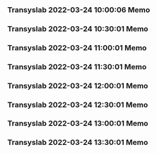 ### Transyslab 2022-03-24 10:00:06 Memo
### Transyslab 2022-03-24 10:30:01 Memo
### Transyslab 2022-03-24 11:00:01 Memo
### Transyslab 2022-03-24 11:30:01 Memo
### Transyslab 2022-03-24 12:00:01 Memo
### Transyslab 2022-03-24 12:30:01 Memo
### Transyslab 2022-03-24 13:00:01 Memo
### Transyslab 2022-03-24 13:30:01 Memo
